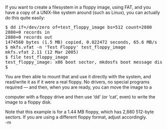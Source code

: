 <p>If you want to create a filesystem in a floppy image, using FAT, and you have a copy of a UNIX-like system around (such as Linux), you can actually do this quite easily:</p>
<pre>$ dd if=/dev/zero of=test_floppy_image bs=512 count=2880
2880+0 records in
2880+0 records out
1474560 bytes (1.5 MB) copied, 0.022472 seconds, 65.6 MB/s
$ mkfs.vfat -n 'Test Floppy' test_floppy_image
mkfs.vfat 2.11 (12 Mar 2005)
$ file test_floppy_image
test_floppy_image: x86 boot sector, mkdosfs boot message display, code offset 0x3c, OEM-ID " mkdosfs", root entries 224, sectors 2880 (volumes < =32 MB) , sectors/FAT 9, serial number 0x447b86f7, label: "Test Floppy", FAT (12 bit)
$</pre>
<p>You are then able to mount that and use it directly with the system, and read/write it as if it were a real floppy. No drivers, no special programs required &#8212; and then, when you are ready, you can move the image to a<br />

computer with a floppy drive and then use &#8216;dd&#8217; (or &#8216;cat&#8217;, even) to write the image to a floppy disk.</p>
<p>Note that this example is for a 1.44 MB floppy, which has 2,880 512-byte sectors. If you are using a different floppy format, adjust accordingly.<br />
-m</p>
